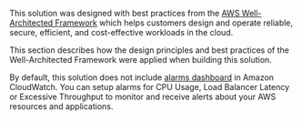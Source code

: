 This solution was designed with best practices from the [AWS Well-Architected Framework](well-architected-framework) which helps customers design and operate reliable, secure, efficient, and cost-effective workloads in the cloud. 

This section describes how the design principles and best practices of the Well-Architected Framework were applied when building this solution. 

[well-architected-framework]:https://aws.amazon.com/architecture/well-architected/?wa-lens-whitepapers.sort-by=item.additionalFields.sortDate&wa-lens-whitepapers.sort-order=desc&wa-guidance-whitepapers.sort-by=item.additionalFields.sortDate&wa-guidance-whitepapers.sort-order=desc

By default, this solution does not include [alarms dashboard](https://docs.aws.amazon.com/AmazonCloudWatch/latest/monitoring/AlarmThatSendsEmail.html) in Amazon CloudWatch. You can setup alarms for CPU Usage, Load Balancer Latency or Excessive Throughput to monitor and receive alerts about your AWS resources and applications.